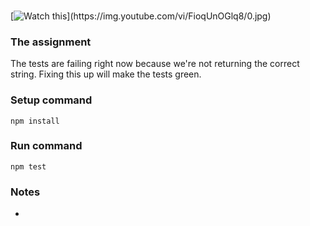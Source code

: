 ###
[![Watch this]("https://img.youtube.com/vi/FioqUnOGlq8/0.jpg")](https://img.youtube.com/vi/FioqUnOGlq8/0.jpg)

### The assignment
The tests are failing right now because we're not returning the correct string. Fixing this up will make the tests green.

### Setup command
`npm install`

### Run command
`npm test`

### Notes
- 
